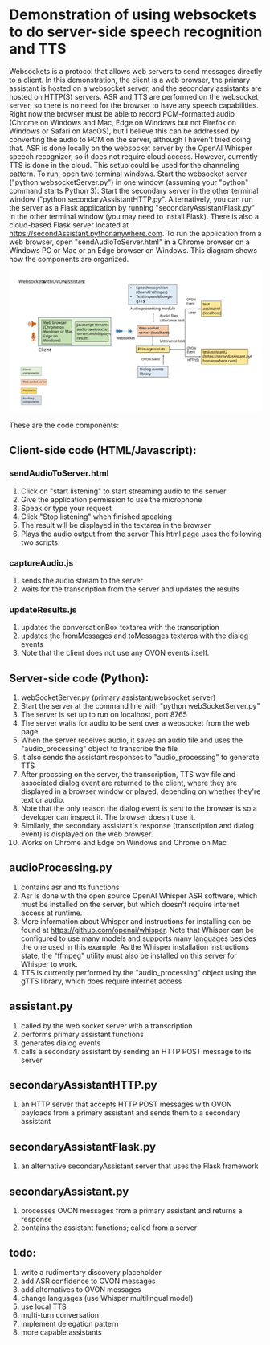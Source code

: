# Demonstration of using websockets to do server-side speech recognition and TTS
Websockets is a protocol that allows web servers to send messages directly to a client.
In this demonstration, the client is a web browser, the primary assistant is hosted on a websocket server, and the secondary assistants are hosted on HTTP(S) servers.
ASR and TTS are performed on the websocket server, so there is no need for the browser to have any speech capabilities. Right now the browser must be able to record PCM-formatted audio (Chrome on Windows and Mac, Edge on Windows but not Firefox on Windows or Safari on MacOS), but I believe this can be addressed by converting the audio to PCM on the server, although I haven't tried doing that.
ASR is done locally on the websocket server by the OpenAI Whisper speech recognizer, so it does not require cloud access. 
However, currently TTS is done in the cloud.
This setup could be used for the channeling pattern.
To run, open two terminal windows. Start the websocket server ("python websocketServer.py") in one window (assuming your "python" command starts Python 3).
Start the secondary server in the other terminal window ("python secondaryAssistantHTTP.py". Alternatively, you can run the server as a Flask application by running "secondaryAssistantFlask.py" in the other terminal window (you may need to install Flask).
There is also a cloud-based Flask server located at https://secondAssistant.pythonanywhere.com.
To run the application from a web browser, open "sendAudioToServer.html" in a Chrome browser on a Windows PC or Mac or an Edge browser on Windows.
This diagram shows how the components are organized.

![system](./system.svg)

These are the code components:

## Client-side code (HTML/Javascript):
### sendAudioToServer.html
1. Click on "start listening" to start streaming audio to the server
1. Give the application permission to use the microphone
1. Speak or type your request
1. Click "Stop listening" when finished speaking
1. The result will be displayed in the textarea in the browser
1. Plays the audio output from the server
This html page uses the following two scripts:

### captureAudio.js
1. sends the audio stream to the server
1. waits for the transcription from the server and updates the results

### updateResults.js
1. updates the conversationBox textarea with the transcription
1. updates the fromMessages and toMessages textarea with the dialog events
1. Note that the client does not use any OVON events itself.


## Server-side code (Python):
1. webSocketServer.py (primary assistant/websocket server)
1. Start the server at the command line with "python webSocketServer.py"
1. The server is set up to run on localhost, port 8765
1. The server waits for audio to be sent over a websocket from the web page
1. When the server receives audio, it saves an audio file and uses the "audio_processing" object to transcribe the file
1. It also sends the assistant responses to "audio_processing" to generate TTS
1. After procssing on the server, the transcription, TTS wav file and associated dialog event are returned to the client, where they are displayed in a browser window or played, depending on whether they're text or audio. 
1. Note that the only reason the dialog event is sent to the browser is so a developer can inspect it. The browser doesn't use it.
1. Similarly, the secondary assistant's response (transcription and dialog event) is displayed on the web browser.
1. Works on Chrome and Edge on Windows and Chrome on Mac

## audioProcessing.py
1. contains asr and tts functions
1. Asr is done with the open source OpenAI Whisper ASR software, which must be installed on the server, but which doesn't require internet access at runtime.
1. More information about Whisper and instructions for installing can be found at https://github.com/openai/whisper. Note that Whisper can be configured to use many models and supports many languages besides the one used in this example. As the Whisper installation instructions state, the "ffmpeg" utility must also be installed on this server for Whisper to work.
1. TTS is currently performed by the "audio_processing" object using the gTTS library, which does require internet access

## assistant.py
1. called by the web socket server with a transcription
1. performs primary assistant functions
1. generates dialog events
1. calls a secondary assistant by sending an HTTP POST message to its server

## secondaryAssistantHTTP.py
1. an HTTP server that accepts HTTP POST messages with OVON payloads from a primary assistant and sends them to a secondary assistant

## secondaryAssistantFlask.py
1. an alternative secondaryAssistant server that uses the Flask framework

## secondaryAssistant.py
1. processes OVON messages from a primary assistant and returns a response
1. contains the assistant functions; called from a server

## todo:
1. write a rudimentary discovery placeholder
1. add ASR confidence to OVON messages
1. add alternatives to OVON messages
1. change languages (use Whisper multilingual model)
1. use local TTS
1. multi-turn conversation
1. implement delegation pattern
1. more capable assistants



